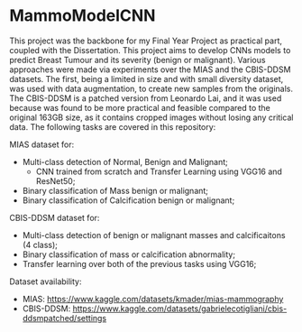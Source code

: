 # MammoModelCNN

This project was the backbone for my Final Year Project as practical part, coupled with the Dissertation. This project aims to develop CNNs models to predict Breast Tumour and its severity (benign or malignant). Various approaches were made via experiments over the MIAS and the CBIS-DDSM datasets. The first, being a limited in size and with small diversity dataset, was used with data augmentation, to create new samples from the originals. The CBIS-DDSM is a patched version from Leonardo Lai, and it was used because was found to be more practical and feasible compared to the original 163GB size, as it contains cropped images without losing any critical data.
The following tasks are covered in this repository:

MIAS dataset for:
  - Multi-class detection of Normal, Benign and Malignant;
    - CNN trained from scratch and Transfer Learning using VGG16 and ResNet50;
  - Binary classification of Mass benign or malignant;
  - Binary classification of Calcification benign or malignant;
  
CBIS-DDSM dataset for:
  - Multi-class detection of benign or malignant masses and calcificaitons (4 class);
  - Binary classification of mass or calcification abnormality;
  - Transfer learning over both of the previous tasks using VGG16;
 
 
Dataset availability:
- MIAS: https://www.kaggle.com/datasets/kmader/mias-mammography
- CBIS-DDSM: https://www.kaggle.com/datasets/gabrielecotigliani/cbis-ddsmpatched/settings
